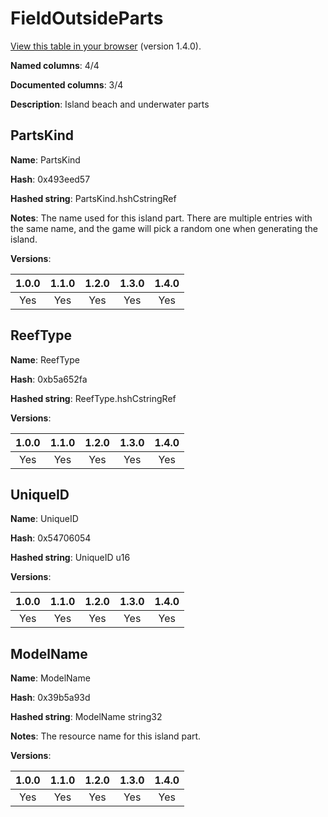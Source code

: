 # FieldOutsideParts
[View this table in your browser](FieldOutsideParts-value.md) (version 1.4.0).

**Named columns**: 4/4

**Documented columns**: 3/4

**Description**: Island beach and underwater parts
## PartsKind

**Name**: PartsKind

**Hash**: 0x493eed57

**Hashed string**: PartsKind.hshCstringRef

**Notes**: The name used for this island part. There are multiple entries with the same name, and the game will pick a random one when generating the island.

**Versions**: 

 | 1.0.0 | 1.1.0 | 1.2.0 | 1.3.0 | 1.4.0 |
|:--:|:--:|:--:|:--:|:--:|
| Yes | Yes | Yes | Yes | Yes | 


## ReefType

**Name**: ReefType

**Hash**: 0xb5a652fa

**Hashed string**: ReefType.hshCstringRef

**Versions**: 

 | 1.0.0 | 1.1.0 | 1.2.0 | 1.3.0 | 1.4.0 |
|:--:|:--:|:--:|:--:|:--:|
| Yes | Yes | Yes | Yes | Yes | 


## UniqueID

**Name**: UniqueID

**Hash**: 0x54706054

**Hashed string**: UniqueID u16

**Versions**: 

 | 1.0.0 | 1.1.0 | 1.2.0 | 1.3.0 | 1.4.0 |
|:--:|:--:|:--:|:--:|:--:|
| Yes | Yes | Yes | Yes | Yes | 


## ModelName

**Name**: ModelName

**Hash**: 0x39b5a93d

**Hashed string**: ModelName string32

**Notes**: The resource name for this island part.

**Versions**: 

 | 1.0.0 | 1.1.0 | 1.2.0 | 1.3.0 | 1.4.0 |
|:--:|:--:|:--:|:--:|:--:|
| Yes | Yes | Yes | Yes | Yes | 


